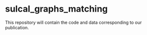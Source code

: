 # sulcal_graphs_matching
This repository will contain the code and data corresponding to our publication.
